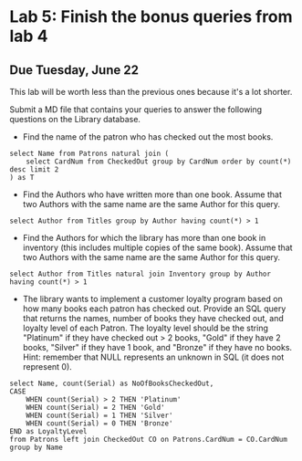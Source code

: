 # Lab 5: Finish the bonus queries from lab 4

## Due Tuesday, June 22

This lab will be worth less than the previous ones because it's a lot shorter.

Submit a MD file that contains your queries to answer the following questions on the Library database.

* Find the name of the patron who has checked out the most books.
```
select Name from Patrons natural join (
    select CardNum from CheckedOut group by CardNum order by count(*) desc limit 2
) as T
```

* Find the Authors who have written more than one book. Assume that two Authors with the same name are the same Author for this query.
```
select Author from Titles group by Author having count(*) > 1
```
* Find the Authors for which the library has more than one book in inventory (this includes multiple copies of the same book). Assume that two Authors with the same name are the same Author for this query.
```
select Author from Titles natural join Inventory group by Author having count(*) > 1
```

* The library wants to implement a customer loyalty program based on how many books each patron has checked out. Provide an SQL query that returns the names, number of books they have checked out, and loyalty level of each Patron. The loyalty level should be the string "Platinum" if they have checked out > 2 books, "Gold" if they have 2 books, "Silver" if they have 1 book, and "Bronze" if they have no books. Hint: remember that NULL represents an unknown in SQL (it does not represent 0).

```
select Name, count(Serial) as NoOfBooksCheckedOut,
CASE
    WHEN count(Serial) > 2 THEN 'Platinum'
    WHEN count(Serial) = 2 THEN 'Gold'
    WHEN count(Serial) = 1 THEN 'Silver'
    WHEN count(Serial) = 0 THEN 'Bronze'
END as LoyaltyLevel
from Patrons left join CheckedOut CO on Patrons.CardNum = CO.CardNum group by Name
```
